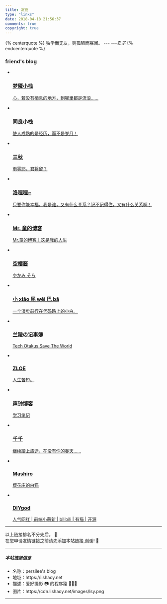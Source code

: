 ```yaml
---
title: 友链
type: "links"
date: 2018-04-18 21:56:37
comments: true
copyright: true
---
```


{% centerquote %} 
独学而无友，则孤陋而寡闻。 *--- ---孔子* 
{% endcenterquote %} 

### friend's blog

<div class="per-link-page">
    <ul class="per-links">
        <li class="per-links-item">
            <a href="https://blog.ihoey.com/" class="group-picture" title="梦魇小栈" target="_blank">
                <img class="per-links-icon" src="https://cdn.lishaoy.net/images/links/avatar.png" alt="">
                <h3 class="per-links-title">梦魇小栈</h3>
                <p class="per-links-des">心，若没有栖息的地方，到哪里都是流浪......</p>
            </a>
        </li>
        <li class="per-links-item">
            <a href="https://togln.com/" class="group-picture" title="同良小栈" target="_blank">
                <img class="per-links-icon" src="https://cdn.lishaoy.net/images/links/tx.png" alt="">
                <h3 class="per-links-title">同良小栈</h3>
                <p class="per-links-des">使人成熟的是经历，而不是岁月！</p>
            </a>
        </li>
        <li class="per-links-item">
            <a href="https://sanqiu.org/" class="group-picture" title="三秋" target="_blank">
                <img class="per-links-icon" src="https://cdn.lishaoy.net/images/links/sanqiu.gif" alt="">
                <h3 class="per-links-title">三秋</h3>
                <p class="per-links-des">雨零耶，君将留？</p>
            </a>
        </li>
        <li class="per-links-item">
            <a href="https://lolili.cc/" class="group-picture" title="洛哩哩~" target="_blank">
                <img class="per-links-icon" src="https://cdn.lishaoy.net/images/links/head.png" alt="">
                <h3 class="per-links-title">洛哩哩~</h3>
                <p class="per-links-des">只要你能幸福，我是谁，又有什么关系？记不记得住，又有什么关系啊！</p>
            </a>
        </li>
        <li class="per-links-item">
            <a href="https://tongtaos.com/" class="group-picture" title="Mr. 童的博客" target="_blank">
                <img class="per-links-icon" src="https://cdn.lishaoy.net/images/links/mrTong.jpg" alt="">
                <h3 class="per-links-title">Mr. 童的博客</h3>
                <p class="per-links-des">Mr.童的博客｜这是我的人生</p>
            </a>
        </li>
        <li class="per-links-item">
            <a href="https://kotori.love/" class="group-picture" title="空樱酱" target="_blank">
                <img class="per-links-icon" src="https://cdn.lishaoy.net/images/links/kotori.jpeg" alt="">
                <h3 class="per-links-title">空樱酱</h3>
                <p class="per-links-des">やかみ そら </p>
            </a>
        </li>
        <li class="per-links-item">
            <a href="http://xiaowiba.com/" class="group-picture" title="小 xiǎo 尾 wěi 巴 bā" target="_blank">
                <img class="per-links-icon" src="https://cdn.lishaoy.net/images/links/xwb.png" alt="">
                <h3 class="per-links-title">小 xiǎo 尾 wěi 巴 bā</h3>
                <p class="per-links-des">一个漫步前行在代码路上的小白。</p>
            </a>
        </li>
        <li class="per-links-item">
            <a href="https://blog.thkira.com/" class="group-picture" title="兰陵の记事簿" target="_blank">
                <img class="per-links-icon" src="https://cdn.lishaoy.net/images/links/head.png" alt="">
                <h3 class="per-links-title">兰陵の记事簿</h3>
                <p class="per-links-des">Tech Otakus Save The World</p>
            </a>
        </li>
        <li class="per-links-item">
            <a href="http://zhang18.top/" class="group-picture" title="ZLOE" target="_blank">
                <img class="per-links-icon" src="https://cdn.lishaoy.net/images/links/zloe.png" alt="">
                <h3 class="per-links-title">ZLOE</h3>
                <p class="per-links-des">人生苦短。</p>
            </a>
        </li>
        <li class="per-links-item">
            <a href="http://weblogger.club/" class="group-picture" title="声钟博客" target="_blank">
                <img class="per-links-icon" src="https://cdn.lishaoy.net/images/links/webblogger.jpg" alt="">
                <h3 class="per-links-title">声钟博客</h3>
                <p class="per-links-des">学习笔记</p>
            </a>
        </li>
        <li class="per-links-item">
            <a href="https://www.dreamwings.cn/" class="group-picture" title="千千" target="_blank">
                <img class="per-links-icon" src="https://cdn.lishaoy.net/images/links/dreamwings.jpeg"
                    alt="">
                <h3 class="per-links-title">千千</h3>
                <p class="per-links-des">继续踏上旅途，在没有你的春天……</p>
            </a>
        </li>
        <li class="per-links-item">
            <a href="https://2heng.xin/" class="group-picture" title="樱花庄的白猫" target="_blank">
                <img class="per-links-icon" src="https://cdn.lishaoy.net/images/links/2heng.jpeg" alt="">
                <h3 class="per-links-title">Mashiro</h3>
                <p class="per-links-des">樱花庄的白猫</p>
            </a>
        </li>
        <li class="per-links-item">
            <a href="https://diygod.me/" class="group-picture" title="DIYgod" target="_blank">
                <img class="per-links-icon" src="https://cdn.lishaoy.net/images/links/DIYgod.jpg" alt="">
                <h3 class="per-links-title">DIYgod</h3>
                <p class="per-links-des">人气网红 | 前端小萌新 | bilibili | 有猫 | 开源</p>
            </a>
        </li>
    </ul>
    <hr>
    <div class="instructions">
        以上链接排名不分先后。 🦉 </br>
        在您申请友情链接之前请先添加本站链接,谢谢! 🦋 </br>
    </div>
    <hr>
    <h5>本站链接信息</h5>
    <div class="instructions">
        <ul>
            <li>名称：persilee's blog</li>
            <li>地址：https://lishaoy.net</li>
            <li>描述：爱好摄影 📷 的程序猿 👨🏻‍💻 </li>
            <li>图片：https://cdn.lishaoy.net/images/lsy.png</li>
        </ul>
    </div>
    <hr>
</div>